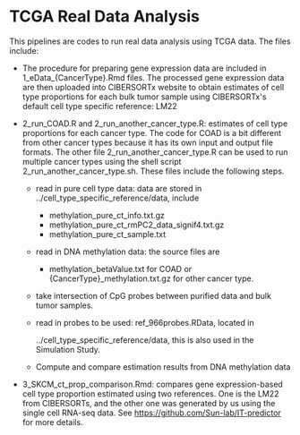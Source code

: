 # TCGA Real Data Analysis

This pipelines are codes to run real data analysis using TCGA data. The files include:

- The procedure for preparing gene expression data are included in 1\_eData\_\{CancerType\}.Rmd files.  The processed gene expression data are then uploaded into CIBERSORTx website to obtain estimates of cell type proportions for each bulk tumor sample using CIBERSORTx's default cell type specific reference: LM22

- 2_run_COAD.R and 2_run_another_cancer_type.R:  estimates of cell type proportions for each cancer type. The code for COAD is a bit different from other cancer types because it has its own input and output file formats. The other file 2_run_another_cancer_type.R can be used to run multiple cancer types using the shell script  2_run_another_cancer_type.sh. These files include the following steps.

  - read in pure cell type data: data are stored in ../cell_type_specific_reference/data, include

    - methylation_pure_ct_info.txt.gz
    - methylation_pure_ct_rmPC2_data_signif4.txt.gz
    - methylation_pure_ct_sample.txt

  - read in DNA methylation data: the source files are

    - methylation_betaValue.txt for COAD or \{CancerType\}_methylation.txt.gz for other cancer type. 

  - take intersection of CpG probes between purified data and bulk tumor samples.

  - read in probes to be used: ref_966probes.RData, located in

    ../cell_type_specific_reference/data, this is also used in the Simulation Study.

  - Compute and compare estimation results from DNA methylation data

- 3_SKCM_ct_prop_comparison.Rmd: compares gene expression-based cell type proportion estimated using two references. One is the LM22 from CIBERSORTs, and the other one was generated by us using the single cell RNA-seq data. See https://github.com/Sun-lab/IT-predictor for more details. 
 

